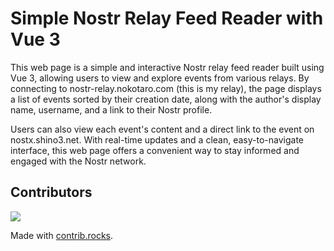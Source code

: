 # Simple Nostr Relay Feed Reader with Vue 3

This web page is a simple and interactive Nostr relay feed reader built using Vue 3, allowing users to view and explore events from various relays. By connecting to nostr-relay.nokotaro.com (this is my relay), the page displays a list of events sorted by their creation date, along with the author's display name, username, and a link to their Nostr profile.

Users can also view each event's content and a direct link to the event on nostx.shino3.net. With real-time updates and a clean, easy-to-navigate interface, this web page offers a convenient way to stay informed and engaged with the Nostr network.

## Contributors

<a href="https://github.com/imksoo/nostr-global-viewer/graphs/contributors">
  <img src="https://contrib.rocks/image?repo=imksoo/nostr-global-viewer" />
</a>

Made with [contrib.rocks](https://contrib.rocks).